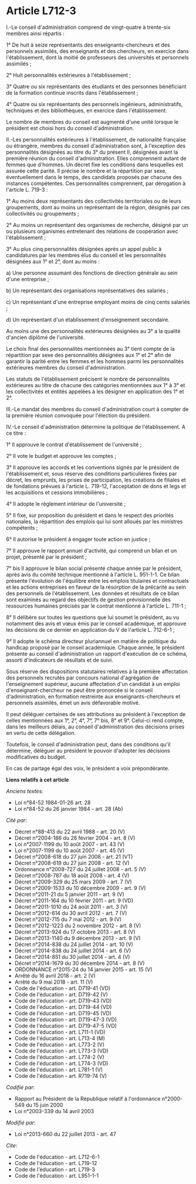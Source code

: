 # Article L712-3

I.-Le conseil d'administration comprend de vingt-quatre à trente-six membres ainsi répartis : 

1° De huit à seize représentants des enseignants-chercheurs et des personnels assimilés, des enseignants et des chercheurs,
en exercice dans l'établissement, dont la moitié de professeurs des universités et personnels assimilés ; 

2° Huit personnalités extérieures à l'établissement ; 

3° Quatre ou six représentants des étudiants et des personnes bénéficiant de la formation continue inscrits dans
l'établissement ; 

4° Quatre ou six représentants des personnels ingénieurs, administratifs, techniques et des bibliothèques, en exercice dans
l'établissement. 

Le nombre de membres du conseil est augmenté d'une unité lorsque le président est choisi hors du conseil d'administration. 

II.-Les personnalités extérieures à l'établissement, de nationalité française ou étrangère, membres du conseil
d'administration sont, à l'exception des personnalités désignées au titre du 3° du présent II, désignées avant la première
réunion du conseil d'administration. Elles comprennent autant de femmes que d'hommes. Un décret fixe les conditions dans
lesquelles est assurée cette parité. Il précise le nombre et la répartition par sexe, éventuellement dans le temps, des
candidats proposés par chacune des instances compétentes. Ces personnalités comprennent, par dérogation à l'article L.
719-3 : 

1° Au moins deux représentants des collectivités territoriales ou de leurs groupements, dont au moins un représentant de la
région, désignés par ces collectivités ou groupements ; 

2° Au moins un représentant des organismes de recherche, désigné par un ou plusieurs organismes entretenant des relations de
coopération avec l'établissement ; 

3° Au plus cinq personnalités désignées après un appel public à candidatures par les membres élus du conseil et les
personnalités désignées aux 1° et 2°, dont au moins : 

a) Une personne assumant des fonctions de direction générale au sein d'une entreprise ; 

b) Un représentant des organisations représentatives des salariés ; 

c) Un représentant d'une entreprise employant moins de cinq cents salariés ; 

d) Un représentant d'un établissement d'enseignement secondaire. 

Au moins une des personnalités extérieures désignées au 3° a la qualité d'ancien diplômé de l'université. 

Le choix final des personnalités mentionnées au 3° tient compte de la répartition par sexe des personnalités désignées aux 1°
et 2° afin de garantir la parité entre les femmes et les hommes parmi les personnalités extérieures membres du conseil
d'administration. 

Les statuts de l'établissement précisent le nombre de personnalités extérieures au titre de chacune des catégories
mentionnées aux 1° à 3° et les collectivités et entités appelées à les désigner en application des 1° et 2°. 

III.-Le mandat des membres du conseil d'administration court à compter de la première réunion convoquée pour l'élection du
président. 

IV.-Le conseil d'administration détermine la politique de l'établissement. A ce titre : 

1° Il approuve le contrat d'établissement de l'université ; 

2° Il vote le budget et approuve les comptes ; 

3° Il approuve les accords et les conventions signés par le président de l'établissement et, sous réserve des conditions
particulières fixées par décret, les emprunts, les prises de participation, les créations de filiales et de fondations
prévues à l'article L. 719-12, l'acceptation de dons et legs et les acquisitions et cessions immobilières ; 

4° Il adopte le règlement intérieur de l'université ; 

5° Il fixe, sur proposition du président et dans le respect des priorités nationales, la répartition des emplois qui lui sont
alloués par les ministres compétents ; 

6° Il autorise le président à engager toute action en justice ; 

7° Il approuve le rapport annuel d'activité, qui comprend un bilan et un projet, présenté par le président ; 

7° bis Il approuve le bilan social présenté chaque année par le président, après avis du comité technique mentionné à
l'article L. 951-1-1. Ce bilan présente l'évolution de l'équilibre entre les emplois titulaires et contractuels et les
actions entreprises en faveur de la résorption de la précarité au sein des personnels de l'établissement. Les données et
résultats de ce bilan sont examinés au regard des objectifs de gestion prévisionnelle des ressources humaines précisés par le
contrat mentionné à l'article L. 711-1 ; 

8° Il délibère sur toutes les questions que lui soumet le président, au vu notamment des avis et vœux émis par le conseil
académique, et approuve les décisions de ce dernier en application du V de l'article L. 712-6-1 ; 

9° Il adopte le schéma directeur pluriannuel en matière de politique du handicap proposé par le conseil académique. Chaque
année, le président présente au conseil d'administration un rapport d'exécution de ce schéma, assorti d'indicateurs de
résultats et de suivi. 

Sous réserve des dispositions statutaires relatives à la première affectation des personnels recrutés par concours national
d'agrégation de l'enseignement supérieur, aucune affectation d'un candidat à un emploi d'enseignant-chercheur ne peut être
prononcée si le conseil d'administration, en formation restreinte aux enseignants-chercheurs et personnels assimilés, émet un
avis défavorable motivé. 

Il peut déléguer certaines de ses attributions au président à l'exception de celles mentionnées aux 1°, 2°, 4°, 7°, 7° bis,
8° et 9°. Celui-ci rend compte, dans les meilleurs délais, au conseil d'administration des décisions prises en vertu de cette
délégation. 

Toutefois, le conseil d'administration peut, dans des conditions qu'il détermine, déléguer au président le pouvoir d'adopter
les décisions modificatives du budget. 

En cas de partage égal des voix, le président a voix prépondérante.

**Liens relatifs à cet article**

_Anciens textes_:

  - Loi n°84-52 1984-01-26 art. 28
  - Loi n°84-52 du 26 janvier 1984 - art. 28 (Ab)

_Cité par_:

  - Décret n°88-413 du 22 avril 1988 - art. 20 (V)
  - Décret n°2004-186 du 26 février 2004 - art. 8 (V)
  - Loi n°2007-1199 du 10 août 2007 - art. 43 (V)
  - Loi n°2007-1199 du 10 août 2007 - art. 45 (V)
  - Décret n°2008-618 du 27 juin 2008 - art. 21 (VT)
  - Décret n°2008-619 du 27 juin 2008 - art. 12 (V)
  - Ordonnance n°2008-727 du 24 juillet 2008 - art. 5 (V)
  - Décret n°2008-787 du 18 août 2008 - art. 4 (V)
  - Décret n°2009-329 du 25 mars 2009 - art. 7 (V)
  - Décret n°2009-1533 du 10 décembre 2009 - art. 9 (V)
  - Décret n°2011-21 du 5 janvier 2011 - art. 9 (V)
  - Décret n°2011-164 du 10 février 2011 - art. 9 (VD)
  - Décret n°2011-1010 du 24 août 2011 - art. 3 (V)
  - Décret n°2012-614 du 30 avril 2012 - art. 7 (V)
  - Décret n°2012-715 du 7 mai 2012 - art. 9 (V)
  - Décret n°2012-1223 du 2 novembre 2012 - art. 8 (V)
  - Décret n°2013-924 du 17 octobre 2013 - art. 8 (V)
  - Décret n°2013-1140 du 9 décembre 2013 - art. 9 (V)
  - Décret n°2014-838 du 24 juillet 2014 - art. 10 (V)
  - Décret n°2014-838 du 24 juillet 2014 - art. 6 (V)
  - Décret n°2014-851 du 30 juillet 2014 - art. 4 (V)
  - Décret n°2014-1679 du 30 décembre 2014 - art. 8 (V)
  - ORDONNANCE n°2015-24 du 14 janvier 2015 - art. 15 (V)
  - Arrêté du 16 avril 2018 - art. 2 (V)
  - Arrêté du 9 mai 2018 - art. 11 (V)
  - Code de l'éducation - art. D719-41 (VD)
  - Code de l'éducation - art. D719-42 (V)
  - Code de l'éducation - art. D719-43 (VD)
  - Code de l'éducation - art. D719-44 (VD)
  - Code de l'éducation - art. D719-45 (VD)
  - Code de l'éducation - art. D719-47-3 (VD)
  - Code de l'éducation - art. D719-47-5 (VD)
  - Code de l'éducation - art. L711-1 (VD)
  - Code de l'éducation - art. L713-4 (M)
  - Code de l'éducation - art. L773-2 (V)
  - Code de l'éducation - art. L773-3 (VD)
  - Code de l'éducation - art. L774-2 (V)
  - Code de l'éducation - art. L774-3 (VD)
  - Code de l'éducation - art. L781-1 (V)
  - Code de l'éducation - art. R719-74 (V)

_Codifié par_:

  - Rapport au Président de la République relatif à l'ordonnance n°2000-549 du 15 juin 2000
  - Loi n°2003-339 du 14 avril 2003

_Modifié par_:

  - Loi n°2013-660 du 22 juillet 2013 - art. 47

_Cite_:

  - Code de l'éducation - art. L712-6-1
  - Code de l'éducation - art. L719-12
  - Code de l'éducation - art. L719-3
  - Code de l'éducation - art. L951-1-1
